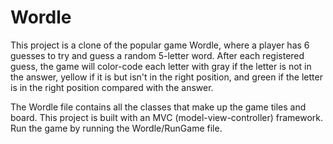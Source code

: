 # Wordle

This project is a clone of the popular game Wordle, where a player has 6 guesses to try and guess a random 5-letter word. After each registered guess, 
the game will color-code each letter with gray if the letter is not in the answer, yellow if it is but isn't in the right position, and green if the 
letter is in the right position compared with the answer. 

The Wordle file contains all the classes that make up the game tiles and board. This project is built with an MVC (model-view-controller) framework. 
Run the game by running the Wordle/RunGame file. 
